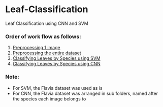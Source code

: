 # Leaf-Classification
Leaf Classification using CNN and SVM
### Order of work flow as follows:
1. [Preprocessing 1 image](https://github.com/AnneDroidd/Leaf-Classification/blob/main/Preprocessing_1_image.ipynb)
2. [Preprocessing the entire dataset](https://github.com/AnneDroidd/Leaf-Classification/blob/main/Preprocessing_entire_dataset.ipynb)
3. [Classifying Leaves by Species using SVM](https://github.com/AnneDroidd/Leaf-Classification/blob/main/SVM_Classifier.ipynb)
4. [Classifying Leaves by Species using CNN](https://github.com/AnneDroidd/Leaf-Classification/blob/main/CNN_Leaf.ipynb)

### Note:
- For SVM, the Flavia dataset was used as is
- For CNN, the Flavia dataset was arranged in sub folders, named after the species each image belongs to
